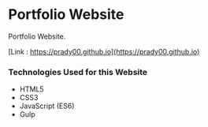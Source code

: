 # Portfolio Website
Portfolio Website.

[Link : https://prady00.github.io](https://prady00.github.io)

### Technologies Used for this Website

* HTML5
* CSS3
* JavaScript (ES6)
* Gulp

